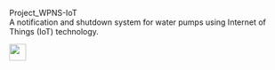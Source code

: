 Project_WPNS-IoT\
A notification and shutdown system for water pumps using Internet of Things (IoT) technology.


<a href="https://drive.google.com/drive/u/0/folders/1-4541lYKCcQ_6zZ-MB3Gp7mohkY8YfqE" rel="Google Drive"><img src="https://cdn.discordapp.com/attachments/975393304004947998/1337478820042641418/Google_Drive_icon.svg?ex=67a797b7&is=67a64637&hm=e453353f270129cba73afeaaac3ec5b7c5cd738d37a35301af6fb260da783df8&" alt="" width="30"/>
</a>